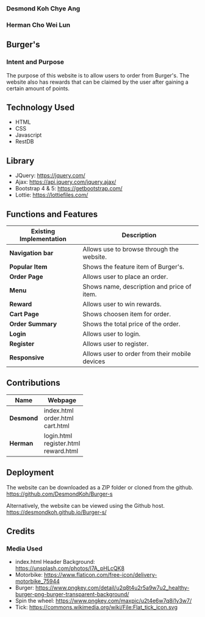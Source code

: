 ### Desmond Koh Chye Ang
### Herman Cho Wei Lun

## **Burger's**
### Intent and Purpose
The purpose of this website is to allow users to order from Burger's. The website also has rewards that can be claimed by the user after gaining a certain amount of points.



## **Technology Used**
* HTML
* CSS
* Javascript
* RestDB

## Library
* JQuery: https://jquery.com/
* Ajax: https://api.jquery.com/jquery.ajax/
* Bootstrap 4 & 5: https://getbootstrap.com/
* Lottie: https://lottiefiles.com/

## **Functions and Features**
**Existing Implementation** | Description
--------------- | --------------- 
**Navigation bar** | Allows use to browse through the website.
**Popular Item** | Shows the feature item of Burger's.
**Order Page** | Allows user to place an order.
**Menu** | Shows name, description and price of item.
**Reward** | Allows user to win rewards.
**Cart Page** | Shows choosen item for order.
**Order Summary** | Shows the total price of the order.
**Login** | Allows user to login.
**Register** | Allows user to register.
**Responsive** | Allows user to order from their mobile devices

## **Contributions**
**Name** | Webpage
--------------- | --------------- 
**Desmond** | index.html </br> order.html </br> cart.html
**Herman** | login.html </br> register.html </br> reward.html

## **Deployment**
The website can be downloaded as a ZIP folder or cloned from the github.
https://github.com/DesmondKoh/Burger-s

Alternatively, the website can be viewed using the Github host.
https://desmondkoh.github.io/Burger-s/

## **Credits**
### Media Used
* index.html Header Background: https://unsplash.com/photos/I7A_pHLcQK8
* Motorbike: https://www.flaticon.com/free-icon/delivery-motorbike_75944
* Burger: https://www.pngkey.com/detail/u2q8t4u2r5a9w7u2_healthy-burger-png-burger-transparent-background/
* Spin the wheel: https://www.pngkey.com/maxpic/u2t4e6w7q8i1y3w7/
* Tick: https://commons.wikimedia.org/wiki/File:Flat_tick_icon.svg
